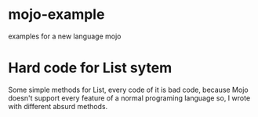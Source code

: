 # mojo-example
examples for a new language mojo

# Hard code for List sytem
Some simple methods for List, every code of it is bad code, because Mojo doesn't support every feature of a normal programing language so, I wrote with different absurd methods.

